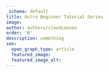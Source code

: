 ```yaml
---
_schema: default
title: Astro Beginner Tutorial Series
image:
author: authors/cloudcannon
order: '6'
description: something
seo:
  open_graph_type: article
  featured_image:
  featured_image_alt:
---
```

